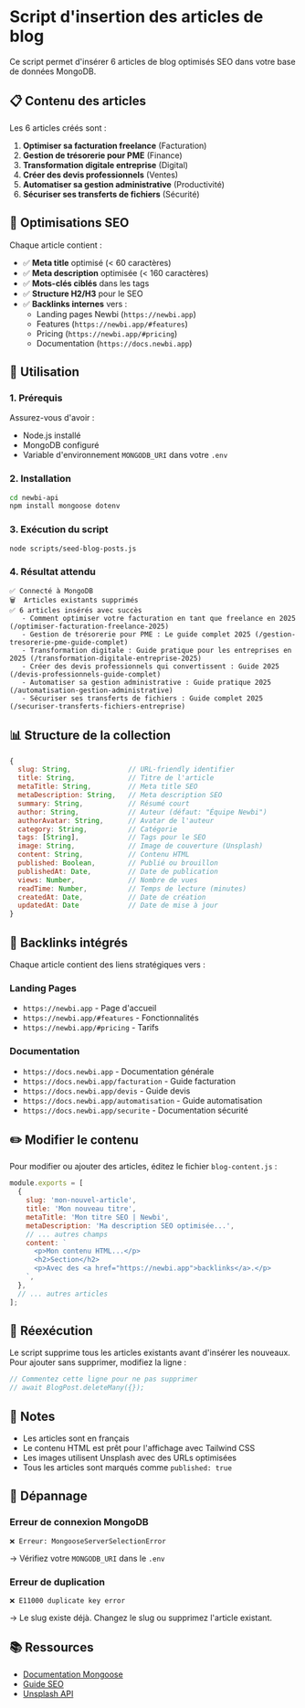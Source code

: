 # Script d'insertion des articles de blog

Ce script permet d'insérer 6 articles de blog optimisés SEO dans votre base de données MongoDB.

## 📋 Contenu des articles

Les 6 articles créés sont :

1. **Optimiser sa facturation freelance** (Facturation)
2. **Gestion de trésorerie pour PME** (Finance)
3. **Transformation digitale entreprise** (Digital)
4. **Créer des devis professionnels** (Ventes)
5. **Automatiser sa gestion administrative** (Productivité)
6. **Sécuriser ses transferts de fichiers** (Sécurité)

## 🎯 Optimisations SEO

Chaque article contient :
- ✅ **Meta title** optimisé (< 60 caractères)
- ✅ **Meta description** optimisée (< 160 caractères)
- ✅ **Mots-clés ciblés** dans les tags
- ✅ **Structure H2/H3** pour le SEO
- ✅ **Backlinks internes** vers :
  - Landing pages Newbi (`https://newbi.app`)
  - Features (`https://newbi.app/#features`)
  - Pricing (`https://newbi.app/#pricing`)
  - Documentation (`https://docs.newbi.app`)

## 🚀 Utilisation

### 1. Prérequis

Assurez-vous d'avoir :
- Node.js installé
- MongoDB configuré
- Variable d'environnement `MONGODB_URI` dans votre `.env`

### 2. Installation

```bash
cd newbi-api
npm install mongoose dotenv
```

### 3. Exécution du script

```bash
node scripts/seed-blog-posts.js
```

### 4. Résultat attendu

```
✅ Connecté à MongoDB
🗑️  Articles existants supprimés
✅ 6 articles insérés avec succès
   - Comment optimiser votre facturation en tant que freelance en 2025 (/optimiser-facturation-freelance-2025)
   - Gestion de trésorerie pour PME : Le guide complet 2025 (/gestion-tresorerie-pme-guide-complet)
   - Transformation digitale : Guide pratique pour les entreprises en 2025 (/transformation-digitale-entreprise-2025)
   - Créer des devis professionnels qui convertissent : Guide 2025 (/devis-professionnels-guide-complet)
   - Automatiser sa gestion administrative : Guide pratique 2025 (/automatisation-gestion-administrative)
   - Sécuriser ses transferts de fichiers : Guide complet 2025 (/securiser-transferts-fichiers-entreprise)
```

## 📊 Structure de la collection

```javascript
{
  slug: String,              // URL-friendly identifier
  title: String,             // Titre de l'article
  metaTitle: String,         // Meta title SEO
  metaDescription: String,   // Meta description SEO
  summary: String,           // Résumé court
  author: String,            // Auteur (défaut: "Équipe Newbi")
  authorAvatar: String,      // Avatar de l'auteur
  category: String,          // Catégorie
  tags: [String],            // Tags pour le SEO
  image: String,             // Image de couverture (Unsplash)
  content: String,           // Contenu HTML
  published: Boolean,        // Publié ou brouillon
  publishedAt: Date,         // Date de publication
  views: Number,             // Nombre de vues
  readTime: Number,          // Temps de lecture (minutes)
  createdAt: Date,           // Date de création
  updatedAt: Date            // Date de mise à jour
}
```

## 🔗 Backlinks intégrés

Chaque article contient des liens stratégiques vers :

### Landing Pages
- `https://newbi.app` - Page d'accueil
- `https://newbi.app/#features` - Fonctionnalités
- `https://newbi.app/#pricing` - Tarifs

### Documentation
- `https://docs.newbi.app` - Documentation générale
- `https://docs.newbi.app/facturation` - Guide facturation
- `https://docs.newbi.app/devis` - Guide devis
- `https://docs.newbi.app/automatisation` - Guide automatisation
- `https://docs.newbi.app/securite` - Documentation sécurité

## ✏️ Modifier le contenu

Pour modifier ou ajouter des articles, éditez le fichier `blog-content.js` :

```javascript
module.exports = [
  {
    slug: 'mon-nouvel-article',
    title: 'Mon nouveau titre',
    metaTitle: 'Mon titre SEO | Newbi',
    metaDescription: 'Ma description SEO optimisée...',
    // ... autres champs
    content: `
      <p>Mon contenu HTML...</p>
      <h2>Section</h2>
      <p>Avec des <a href="https://newbi.app">backlinks</a>.</p>
    `,
  },
  // ... autres articles
];
```

## 🔄 Réexécution

Le script supprime tous les articles existants avant d'insérer les nouveaux. Pour ajouter sans supprimer, modifiez la ligne :

```javascript
// Commentez cette ligne pour ne pas supprimer
// await BlogPost.deleteMany({});
```

## 📝 Notes

- Les articles sont en français
- Le contenu HTML est prêt pour l'affichage avec Tailwind CSS
- Les images utilisent Unsplash avec des URLs optimisées
- Tous les articles sont marqués comme `published: true`

## 🐛 Dépannage

### Erreur de connexion MongoDB
```
❌ Erreur: MongooseServerSelectionError
```
→ Vérifiez votre `MONGODB_URI` dans le `.env`

### Erreur de duplication
```
❌ E11000 duplicate key error
```
→ Le slug existe déjà. Changez le slug ou supprimez l'article existant.

## 📚 Ressources

- [Documentation Mongoose](https://mongoosejs.com/)
- [Guide SEO](https://developers.google.com/search/docs)
- [Unsplash API](https://unsplash.com/developers)
